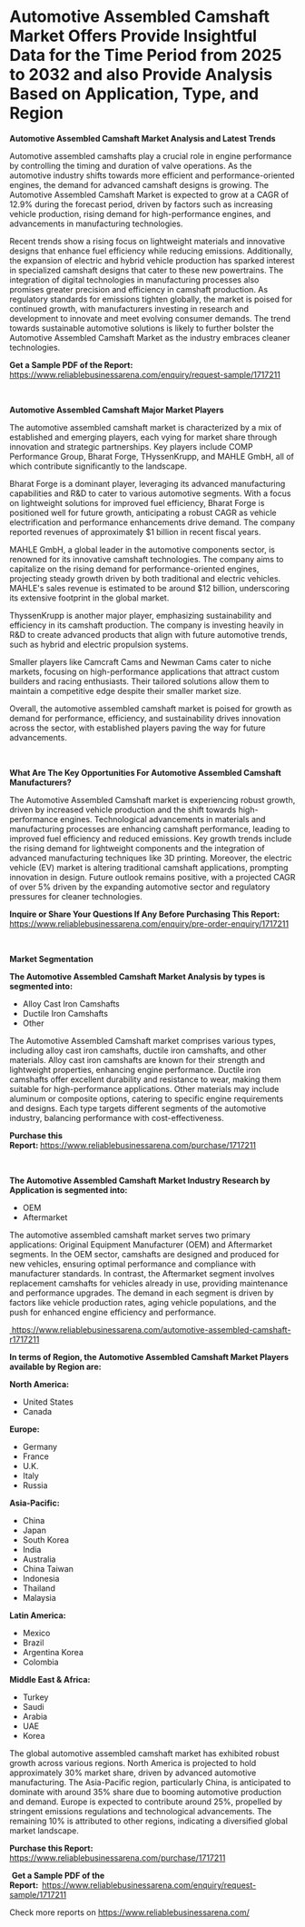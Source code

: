 <p><h1>Automotive Assembled Camshaft Market Offers Provide Insightful Data for the Time Period from 2025 to 2032 and also Provide Analysis Based on Application, Type, and Region</h1></p><p><strong>Automotive Assembled Camshaft Market Analysis and Latest Trends</strong></p>
<p><p>Automotive assembled camshafts play a crucial role in engine performance by controlling the timing and duration of valve operations. As the automotive industry shifts towards more efficient and performance-oriented engines, the demand for advanced camshaft designs is growing. The Automotive Assembled Camshaft Market is expected to grow at a CAGR of 12.9% during the forecast period, driven by factors such as increasing vehicle production, rising demand for high-performance engines, and advancements in manufacturing technologies. </p><p>Recent trends show a rising focus on lightweight materials and innovative designs that enhance fuel efficiency while reducing emissions. Additionally, the expansion of electric and hybrid vehicle production has sparked interest in specialized camshaft designs that cater to these new powertrains. The integration of digital technologies in manufacturing processes also promises greater precision and efficiency in camshaft production. As regulatory standards for emissions tighten globally, the market is poised for continued growth, with manufacturers investing in research and development to innovate and meet evolving consumer demands. The trend towards sustainable automotive solutions is likely to further bolster the Automotive Assembled Camshaft Market as the industry embraces cleaner technologies.</p></p>
<p><strong>Get a Sample PDF of the Report:&nbsp;</strong> <a href="https://www.reliablebusinessarena.com/enquiry/request-sample/1717211?utm_campaign=3121&utm_medium=2&utm_source=Github&utm_content=ia&utm_term=25032025&utm_id=automotive-assembled-camshaft">https://www.reliablebusinessarena.com/enquiry/request-sample/1717211</a></p>
<p>&nbsp;</p>
<p><strong>Automotive Assembled Camshaft Major Market Players</strong></p>
<p><p>The automotive assembled camshaft market is characterized by a mix of established and emerging players, each vying for market share through innovation and strategic partnerships. Key players include COMP Performance Group, Bharat Forge, THyssenKrupp, and MAHLE GmbH, all of which contribute significantly to the landscape.</p><p>Bharat Forge is a dominant player, leveraging its advanced manufacturing capabilities and R&D to cater to various automotive segments. With a focus on lightweight solutions for improved fuel efficiency, Bharat Forge is positioned well for future growth, anticipating a robust CAGR as vehicle electrification and performance enhancements drive demand. The company reported revenues of approximately $1 billion in recent fiscal years.</p><p>MAHLE GmbH, a global leader in the automotive components sector, is renowned for its innovative camshaft technologies. The company aims to capitalize on the rising demand for performance-oriented engines, projecting steady growth driven by both traditional and electric vehicles. MAHLE's sales revenue is estimated to be around $12 billion, underscoring its extensive footprint in the global market.</p><p>ThyssenKrupp is another major player, emphasizing sustainability and efficiency in its camshaft production. The company is investing heavily in R&D to create advanced products that align with future automotive trends, such as hybrid and electric propulsion systems.</p><p>Smaller players like Camcraft Cams and Newman Cams cater to niche markets, focusing on high-performance applications that attract custom builders and racing enthusiasts. Their tailored solutions allow them to maintain a competitive edge despite their smaller market size.</p><p>Overall, the automotive assembled camshaft market is poised for growth as demand for performance, efficiency, and sustainability drives innovation across the sector, with established players paving the way for future advancements.</p></p>
<p>&nbsp;</p>
<p><strong>What Are The Key Opportunities For Automotive Assembled Camshaft Manufacturers?</strong></p>
<p><p>The Automotive Assembled Camshaft market is experiencing robust growth, driven by increased vehicle production and the shift towards high-performance engines. Technological advancements in materials and manufacturing processes are enhancing camshaft performance, leading to improved fuel efficiency and reduced emissions. Key growth trends include the rising demand for lightweight components and the integration of advanced manufacturing techniques like 3D printing. Moreover, the electric vehicle (EV) market is altering traditional camshaft applications, prompting innovation in design. Future outlook remains positive, with a projected CAGR of over 5% driven by the expanding automotive sector and regulatory pressures for cleaner technologies.</p></p>
<p><strong>Inquire or Share Your Questions If Any Before Purchasing This Report:</strong> <a href="https://www.reliablebusinessarena.com/enquiry/pre-order-enquiry/1717211?utm_campaign=3121&utm_medium=2&utm_source=Github&utm_content=ia&utm_term=25032025&utm_id=automotive-assembled-camshaft">https://www.reliablebusinessarena.com/enquiry/pre-order-enquiry/1717211</a></p>
<p>&nbsp;</p>
<p><strong>Market Segmentation</strong></p>
<p><strong>The Automotive Assembled Camshaft Market Analysis by types is segmented into:</strong></p>
<p><ul><li>Alloy Cast Iron Camshafts</li><li>Ductile Iron Camshafts</li><li>Other</li></ul></p>
<p><p>The Automotive Assembled Camshaft market comprises various types, including alloy cast iron camshafts, ductile iron camshafts, and other materials. Alloy cast iron camshafts are known for their strength and lightweight properties, enhancing engine performance. Ductile iron camshafts offer excellent durability and resistance to wear, making them suitable for high-performance applications. Other materials may include aluminum or composite options, catering to specific engine requirements and designs. Each type targets different segments of the automotive industry, balancing performance with cost-effectiveness.</p></p>
<p><strong>Purchase this Report:&nbsp;</strong><a href="https://www.reliablebusinessarena.com/purchase/1717211?utm_campaign=3121&utm_medium=2&utm_source=Github&utm_content=ia&utm_term=25032025&utm_id=automotive-assembled-camshaft">https://www.reliablebusinessarena.com/purchase/1717211</a></p>
<p>&nbsp;</p>
<p><strong>The Automotive Assembled Camshaft Market Industry Research by Application is segmented into:</strong></p>
<p><ul><li>OEM</li><li>Aftermarket</li></ul></p>
<p><p>The automotive assembled camshaft market serves two primary applications: Original Equipment Manufacturer (OEM) and Aftermarket segments. In the OEM sector, camshafts are designed and produced for new vehicles, ensuring optimal performance and compliance with manufacturer standards. In contrast, the Aftermarket segment involves replacement camshafts for vehicles already in use, providing maintenance and performance upgrades. The demand in each segment is driven by factors like vehicle production rates, aging vehicle populations, and the push for enhanced engine efficiency and performance.</p></p>
<p><a href="https://www.reliablebusinessarena.com/automotive-assembled-camshaft-r1717211?utm_campaign=3121&utm_medium=2&utm_source=Github&utm_content=ia&utm_term=25032025&utm_id=automotive-assembled-camshaft">&nbsp;https://www.reliablebusinessarena.com/automotive-assembled-camshaft-r1717211</a></p>
<p><strong>In terms of Region, the Automotive Assembled Camshaft Market Players available by Region are:</strong></p>
<p>
    <p> <strong> North America: </strong>
        <ul>
            <li>United States</li>
            <li>Canada</li>
        </ul>
        </p> 
    <p> <strong> Europe: </strong>
        <ul>
            <li>Germany</li>
            <li>France</li>
            <li>U.K.</li>
            <li>Italy</li>
            <li>Russia</li>
        </ul>
        </p> 
    <p> <strong> Asia-Pacific: </strong>
        <ul>
            <li>China</li>
            <li>Japan</li>
            <li>South Korea</li>
            <li>India</li>
            <li>Australia</li>
            <li>China Taiwan</li>
            <li>Indonesia</li>
            <li>Thailand</li>
            <li>Malaysia</li>
        </ul>
        </p> 
    <p> <strong> Latin America: </strong>
        <ul>
            <li>Mexico</li>
            <li>Brazil</li>
            <li>Argentina Korea</li>
            <li>Colombia</li>
        </ul>
        </p> 
    <p> <strong> Middle East & Africa: </strong>
        <ul>
            <li>Turkey</li>
            <li>Saudi</li>
            <li>Arabia</li>
            <li>UAE</li>
            <li>Korea</li>
        </ul>
    </p>
    </p>
<p><p>The global automotive assembled camshaft market has exhibited robust growth across various regions. North America is projected to hold approximately 30% market share, driven by advanced automotive manufacturing. The Asia-Pacific region, particularly China, is anticipated to dominate with around 35% share due to booming automotive production and demand. Europe is expected to contribute around 25%, propelled by stringent emissions regulations and technological advancements. The remaining 10% is attributed to other regions, indicating a diversified global market landscape.</p></p>
<p><strong>Purchase this Report: </strong><a href="https://www.reliablebusinessarena.com/purchase/1717211?utm_campaign=3121&utm_medium=2&utm_source=Github&utm_content=ia&utm_term=25032025&utm_id=automotive-assembled-camshaft">https://www.reliablebusinessarena.com/purchase/1717211</a></p>
<p>&nbsp;<strong>Get a Sample PDF of the Report:&nbsp;&nbsp;</strong><a href="https://www.reliablebusinessarena.com/enquiry/request-sample/1717211?utm_campaign=3121&utm_medium=2&utm_source=Github&utm_content=ia&utm_term=25032025&utm_id=automotive-assembled-camshaft">https://www.reliablebusinessarena.com/enquiry/request-sample/1717211</a></p>
<p><strong></strong></p>
<p>Check more reports on <a href="https://www.reliablebusinessarena.com/?utm_campaign=3121&utm_medium=2&utm_source=Github&utm_content=ia&utm_term=25032025&utm_id=automotive-assembled-camshaft">https://www.reliablebusinessarena.com/</a></p>